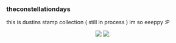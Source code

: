 ### theconstellationdays
this is dustins stamp collection ( still in process ) im so eeeppy :P
<p align="center">
<img src=https://images-wixmp-ed30a86b8c4ca887773594c2.wixmp.com/f/95081ff6-9013-40ab-b158-01dcba4eb79f/dc1iisi-a250b077-d5f1-4617-a572-1bd67f88659e.png/v1/fill/w_99,h_56/aesthetic_stamp_7_by_your_blue_aesthetic_dc1iisi-fullview.png?token=eyJ0eXAiOiJKV1QiLCJhbGciOiJIUzI1NiJ9.eyJzdWIiOiJ1cm46YXBwOjdlMGQxODg5ODIyNjQzNzNhNWYwZDQxNWVhMGQyNmUwIiwiaXNzIjoidXJuOmFwcDo3ZTBkMTg4OTgyMjY0MzczYTVmMGQ0MTVlYTBkMjZlMCIsIm9iaiI6W1t7ImhlaWdodCI6Ijw9NTYiLCJwYXRoIjoiXC9mXC85NTA4MWZmNi05MDEzLTQwYWItYjE1OC0wMWRjYmE0ZWI3OWZcL2RjMWlpc2ktYTI1MGIwNzctZDVmMS00NjE3LWE1NzItMWJkNjdmODg2NTllLnBuZyIsIndpZHRoIjoiPD05OSJ9XV0sImF1ZCI6WyJ1cm46c2VydmljZTppbWFnZS5vcGVyYXRpb25zIl19.EK1CLVxmpHo2lYWBabJq-JZS30JlMquDKRzsy7KnoTI <img src=>
<img src=https://images-wixmp-ed30a86b8c4ca887773594c2.wixmp.com/f/c13b74f8-5efe-4da7-9b66-ea7bd129067f/dbi7pw9-cadd544b-8527-4f8e-af3e-2119dac6d83d.png/v1/fill/w_99,h_55/20_by_berrle_dbi7pw9-fullview.png?token=eyJ0eXAiOiJKV1QiLCJhbGciOiJIUzI1NiJ9.eyJzdWIiOiJ1cm46YXBwOjdlMGQxODg5ODIyNjQzNzNhNWYwZDQxNWVhMGQyNmUwIiwiaXNzIjoidXJuOmFwcDo3ZTBkMTg4OTgyMjY0MzczYTVmMGQ0MTVlYTBkMjZlMCIsIm9iaiI6W1t7ImhlaWdodCI6Ijw9NTUiLCJwYXRoIjoiXC9mXC9jMTNiNzRmOC01ZWZlLTRkYTctOWI2Ni1lYTdiZDEyOTA2N2ZcL2RiaTdwdzktY2FkZDU0NGItODUyNy00ZjhlLWFmM2UtMjExOWRhYzZkODNkLnBuZyIsIndpZHRoIjoiPD05OSJ9XV0sImF1ZCI6WyJ1cm46c2VydmljZTppbWFnZS5vcGVyYXRpb25zIl19.LVSb5Q43qbvsUF0kgiDIhQLdwbv_YrEeFAvCW7z4srQ <img src=>

